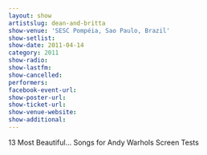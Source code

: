 ```yaml
---
layout: show
artistslug: dean-and-britta
show-venue: 'SESC Pompéia, Sao Paulo, Brazil'
show-setlist: 
show-date: 2011-04-14
category: 2011
show-radio: 
show-lastfm: 
show-cancelled: 
performers: 
facebook-event-url: 
show-poster-url: 
show-ticket-url: 
show-venue-website: 
show-additional: 
---
```


13 Most Beautiful... Songs for Andy Warhols Screen Tests